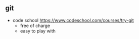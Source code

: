 ## git 
  - code school https://www.codeschool.com/courses/try-git
      + free of charge
      + easy to play with
      

